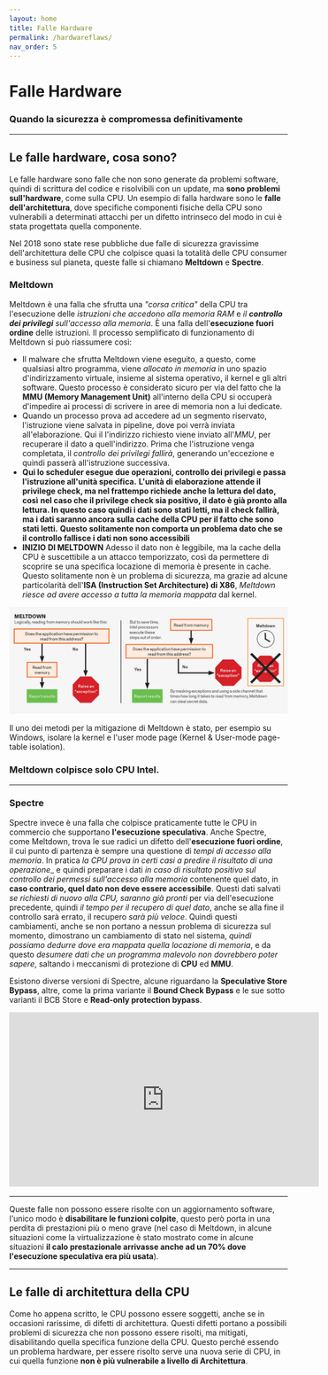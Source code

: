 ```yaml
---
layout: home
title: Falle Hardware
permalink: /hardwareflaws/
nav_order: 5
---
```


# Falle Hardware
### Quando la sicurezza è compromessa definitivamente

---

## Le falle hardware, cosa sono?
Le falle hardware sono falle che non sono generate da problemi software, quindi di scrittura del codice e risolvibili con
un update, ma **sono problemi sull'hardware**, come sulla CPU. Un esempio di falla hardware sono le **falle dell'architettura**, 
dove specifiche componenti fisiche della CPU sono vulnerabili a determinati attacchi per un difetto intrinseco del modo
in cui è stata progettata quella componente.

Nel 2018 sono state rese pubbliche due falle di sicurezza gravissime dell'architettura delle CPU che colpisce quasi la totalità
delle CPU consumer e business sul pianeta, queste falle si chiamano **Meltdown** e **Spectre**.


### Meltdown

Meltdown è una falla che sfrutta una _"corsa critica"_ della CPU tra l'esecuzione delle _istruzioni che accedono alla memoria
RAM_ e _il **controllo dei privilegi** sull'accesso alla memoria_. È una falla dell'**esecuzione fuori ordine** delle istruzioni.
Il processo semplificato di funzionamento di Meltdown si può riassumere così:
- Il malware che sfrutta Meltdown viene eseguito, a questo, come qualsiasi altro programma, viene _allocato in memoria_ in uno
  spazio d'indirizzamento virtuale, insieme al sistema operativo, il kernel e gli altri software. Questo processo è considerato
  sicuro per via del fatto che la **MMU (Memory Management Unit)** all'interno della CPU si occuperà d'impedire ai processi
  di scrivere in aree di memoria non a lui dedicate.
- Quando un processo prova ad accedere ad un segmento riservato, l'istruzione viene salvata in pipeline, dove poi verrà 
  inviata all'elaborazione. Qui il l'indirizzo richiesto viene inviato all'_MMU_, per recuperare il dato a quell'indirizzo.
  Prima che l'istruzione venga completata, il _controllo dei privilegi fallirà_, generando un'eccezione e quindi passerà
  all'istruzione successiva.
- **Qui lo scheduler esegue due operazioni, controllo dei privilegi e passa l'istruzione all'unità specifica.**
  **L'unità di elaborazione attende il privilege check, ma nel frattempo richiede anche la lettura del dato, così**
  **nel caso che il privilege check sia positivo, il dato è già pronto alla lettura. In questo caso quindi i dati sono**
  **stati letti, ma il check fallirà, ma i dati saranno ancora sulla cache della CPU per il fatto che sono stati letti.**
  **Questo solitamente non comporta un problema dato che se il controllo fallisce i dati non sono accessibili**
- **INIZIO DI MELTDOWN**
  Adesso il dato non è leggibile, ma la cache della CPU è suscettibile a un attacco temporizzato, così da permettere
  di scoprire se una specifica locazione di memoria è presente in cache. Questo solitamente non è un problema di sicurezza,
  ma grazie ad alcune particolarità dell'**ISA (Instruction Set Architecture) di X86**, _Meltdown riesce ad avere accesso 
  a tutta la memoria mappata_ dal kernel.

![Meltdown](assets/images/meltdown.png)

Il uno dei metodi per la mitigazione di Meltdown è stato, per esempio su Windows, isolare la kernel e l'user mode page 
(Kernel & User-mode page-table isolation).

### Meltdown colpisce solo **CPU Intel**.

---

### Spectre

Spectre invece è una falla che colpisce praticamente tutte le CPU in commercio che supportano **l'esecuzione speculativa**.
Anche Spectre, come Meltdown, trova le sue radici un difetto dell'**esecuzione fuori ordine**, il cui punto di partenza è
sempre una questione di _tempi di accesso alla memoria_. In pratica _la CPU prova in certi casi a predire il risultato di
una operazione__ e quindi preparare i dati _in caso di risultato positivo sul controllo dei permessi sull'accesso alla 
memoria_ contenente quel dato, in **caso contrario, quel dato non deve essere accessibile**. Questi dati salvati _se
richiesti di nuovo alla CPU, saranno già pronti_ per via dell'esecuzione precedente, quindi _il tempo per il recupero di
quel dato_, anche se alla fine il controllo sarà errato, il recupero _sarà più veloce_. Quindi questi cambiamenti,
anche se non portano a nessun problema di sicurezza sul momento, dimostrano un cambiamento di stato nel sistema,
_quindi possiamo dedurre dove era mappata quella locazione di memoria_, e da questo _desumere dati che un programma 
malevolo non dovrebbero poter sapere_, saltando i meccanismi di protezione di **CPU** ed **MMU**.

Esistono diverse versioni di Spectre, alcune riguardano la **Speculative Store Bypass**, altre, come la prima variante
il **Bound Check Bypass** e le sue sotto varianti il BCB Store e **Read-only protection bypass**. 

<iframe width="560" height="315" src="https://www.youtube.com/embed/bs0xswK0eZk" frameborder="0" allow="accelerometer; autoplay; clipboard-write; encrypted-media; gyroscope; picture-in-picture" allowfullscreen></iframe>

---

Queste falle non possono essere risolte con un aggiornamento software, l'unico modo è **disabilitare le funzioni colpite**,
questo però porta in una perdita di prestazioni più o meno grave (nel caso di Meltdown, in alcune situazioni come la
virtualizzazione è stato mostrato come in alcune situazioni __il calo prestazionale arrivasse anche ad un 70% dove 
l'esecuzione speculativa era più usata__).

---

## Le falle di architettura della CPU
Come ho appena scritto, le CPU possono essere soggetti, anche se in occasioni rarissime, di difetti di architettura. Questi
difetti portano a possibili problemi di sicurezza che non possono essere risolti, ma mitigati, disabilitando quella specifica
funzione della CPU. Questo perché essendo un problema hardware, per essere risolto serve una nuova serie di CPU, in cui 
quella funzione **non è più vulnerabile a livello di Architettura**.
